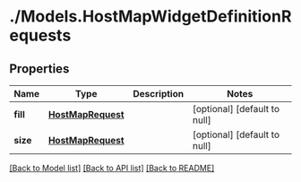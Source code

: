 # ./Models.HostMapWidgetDefinitionRequests
## Properties

Name | Type | Description | Notes
------------ | ------------- | ------------- | -------------
**fill** | [**HostMapRequest**][1] |  | [optional] [default to null]
**size** | [**HostMapRequest**][1] |  | [optional] [default to null]

[[Back to Model list]][2] [[Back to API list]][3] [[Back to README]][4]

[1]: HostMapRequest.md
[2]: ../README.md#documentation-for-models
[3]: ../README.md#documentation-for-api-endpoints
[4]: ../README.md
